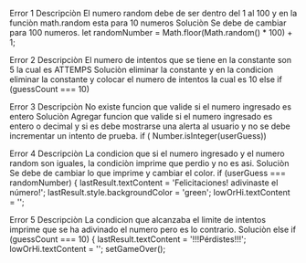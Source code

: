 Error 1
Descripciòn
El numero random debe de ser dentro del 1 al 100 y en la funciòn math.random esta para 10 numeros
Soluciòn
Se debe de cambiar para 100 numeros.
let randomNumber = Math.floor(Math.random() * 100) + 1;

Error 2
Descripciòn
El numero de intentos que se tiene en la constante son 5 la cual es ATTEMPS
Soluciòn
eliminar la constante y en la condicion eliminar la constante y colocar el numero de intentos la cual es 10
else if (guessCount === 10)

Error 3
Descripciòn
No existe funcion que valide si el numero ingresado es entero 
Soluciòn
Agregar funcion que valide si el numero ingresado es entero o decimal y si es debe mostrarse una alerta al usuario y no se debe incrementar un intento de prueba.
if ( Number.isInteger(userGuess))

Error 4
Descripciòn
La condicion que si el numero ingresado y el numero random son iguales, la condiciòn imprime que perdio y no es asi.
Soluciòn
Se debe de cambiar lo que imprime y cambiar el color.
if (userGuess === randomNumber) {
          lastResult.textContent = 'Felicitaciones! adivinaste el número!';
          lastResult.style.backgroundColor = 'green';
          lowOrHi.textContent = '';
          
Error 5
Descripciòn
La condicion que alcanzaba el limite de intentos imprime que se ha adivinado el numero pero es lo contrario.
Soluciòn
else if (guessCount === 10) {
          lastResult.textContent = '!!!Pérdistes!!!';
          lowOrHi.textContent = '';
          setGameOver();
          
